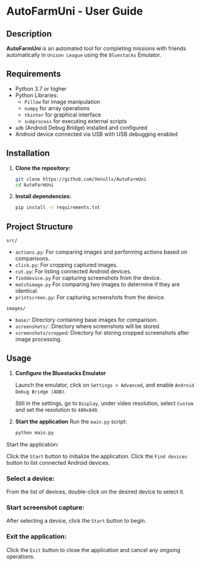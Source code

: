 # AutoFarmUni - User Guide

## Description

**AutoFarmUni** is an automated tool for completing missions with friends automatically in `Unison League` using the `Bluestacks` Emulator.

## Requirements

- Python 3.7 or higher
- Python Libraries:
  - `Pillow` for image manipulation
  - `numpy` for array operations
  - `tkinter` for graphical interface
  - `subprocess` for executing external scripts
- `adb` (Android Debug Bridge) installed and configured
- Android device connected via USB with USB debugging enabled

## Installation

1. **Clone the repository:**

   ```bash
   git clone https://github.com/Venullx/AutoFarmUni
   cd AutoFarmUni

2. **Install dependencies:**
     ```bash
     pip install -r requirements.txt

## Project Structure
`src/`
* `actions.py`: For comparing images and performing actions based on comparisons.
* `click.py`: For cropping captured images.
* `cut.py`:  For listing connected Android devices.
* `finddevice.py` For capturing screenshots from the device.
* `matchimage.py` For comparing two images to determine if they are identical.
* `printscreen.py`: For capturing screenshots from the device.

`images/`
* `base/`: Directory containing base images for comparison.
* `screenshots/`: Directory where screenshots will be stored.
* `screenshots/cropped`: Directory for storing cropped screenshots after image processing.

## Usage
1. **Configure the Bluestacks Emulator**

   Launch the emulator, click on `Settings > Advanced`, and enable `Android Debug Bridge (ADB)`.

   Still in the settings, go to `Display`, under video resolution, select `Custom` and set the resolution to `480x840`.


2. **Start the application**
Run the `main.py` script:
    ```bash
    python main.py

Start the application:

Click the `Start` button to initialize the application.
Click the `Find devices` button to list connected Android devices.

### Select a device:

From the list of devices, double-click on the desired device to select it.

### Start screenshot capture:

After selecting a device, click the `Start` button to begin.

### Exit the application:

Click the `Exit` button to close the application and cancel any ongoing operations.
